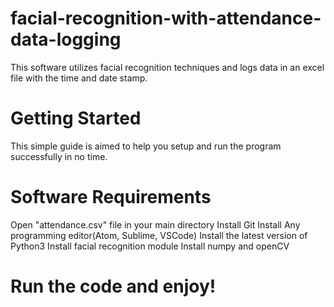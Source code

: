 # facial-recognition-with-attendance-data-logging
 This software utilizes facial recognition techniques and logs data in an excel file with the time and date stamp.
# Getting Started

This simple guide is aimed to help you setup and run the program successfully in no time.
# Software Requirements
   Open "attendance.csv" file in your main directory
   Install Git
   Install Any programming editor(Atom, Sublime, VSCode)
   Install the latest version of Python3
   Install facial recognition module
   Install numpy and openCV


# Run the code and enjoy!

